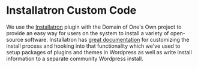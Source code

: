 Installatron Custom Code
========================

We use the [Installatron](http://installatron.com/) plugin with the Domain of One's Own project to provide an easy way for users on the system to install a variety of open-source software. Installatron has [great documentation](http://installatron.com/developer/customization) for customizing the install process and hooking into that functionality which we've used to setup packages of plugins and themes in Wordpress as well as write install information to a separate community Wordpress install.
